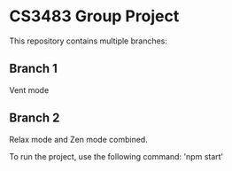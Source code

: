 # CS3483 Group Project

This repository contains multiple branches:

## Branch 1
Vent mode


## Branch 2
Relax mode and Zen mode combined.

To run the project, use the following command: 'npm start'
